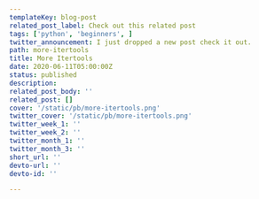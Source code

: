 ```yaml
---
templateKey: blog-post
related_post_label: Check out this related post
tags: ['python', 'beginners', ]
twitter_announcement: I just dropped a new post check it out.
path: more-itertools
title: More Itertools
date: 2020-06-11T05:00:00Z
status: published
description:
related_post_body: ''
related_post: []
cover: '/static/pb/more-itertools.png'
twitter_cover: '/static/pb/more-itertools.png'
twitter_week_1: ''
twitter_week_2: ''
twitter_month_1: ''
twitter_month_3: ''
short_url: ''
devto-url: ''
devto-id: ''

---
```


<!--
<p style='text-align: center'>
<a href='https://waylonwalker.com/blog/more-itertools'>
  <img
    style='width:500px; max-width:80%; margin: auto;'
    src="https://waylonwalker.com/more-itertools.png"
    alt="Read more from the More Itertools article"
  />
  </a>
</p>

-->
